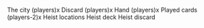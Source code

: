 The city
(players)x Discard
(players)x Hand
(players)x Played cards
(players-2)x Heist locations
Heist deck
Heist discard
